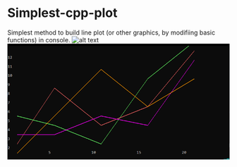 # Simplest-cpp-plot
Simplest method to build line plot (or other graphics, by modifiing basic functions) in console.
![alt text](call.png)
![alt text](result.png)
